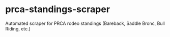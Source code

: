 # prca-standings-scraper
Automated scraper for PRCA rodeo standings (Bareback, Saddle Bronc, Bull Riding, etc.)

